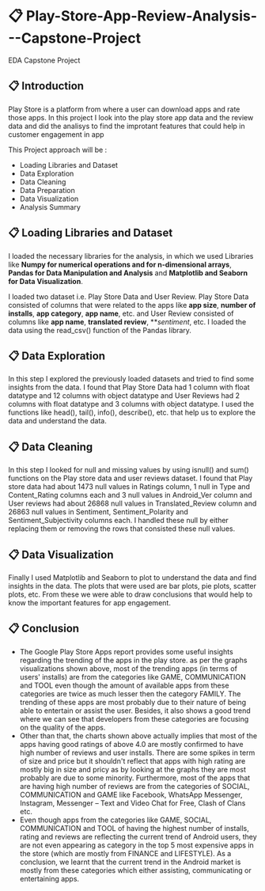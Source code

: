 # 📋 Play-Store-App-Review-Analysis---Capstone-Project
EDA Capstone Project

## 📋 Introduction
Play Store is a platform from where a user can download apps and rate those apps. In this project I look into the play store app data and the review data and did the analisys to find the improtant features that could help in customer engagement in app

 This Project approach will be :
* Loading Libraries and Dataset
* Data Exploration
* Data Cleaning
* Data Preparation
* Data Visualization
* Analysis Summary

## 📋 Loading Libraries and Dataset
I loaded the necessary libraries for the analysis, in which we used Libraries like **Numpy for numerical operations and for n-dimensional arrays**, **Pandas for Data Manipulation and Analysis** and **Matplotlib and Seaborn for Data Visualization**.

I loaded two dataset i.e. Play Store Data and User Review. Play Store Data consisted of columns that were related to the apps like **app size**, **number of installs**, **app category**, **app name**, etc. and User Review consisted of columns like **app name**, **translated review**, ***sentiment*, etc. I loaded the data using the read_csv() function of the Pandas library.

## 📋 Data Exploration
In this step I explored the previously loaded datasets and tried to find some insights from the data. I found that Play Store Data had 1 column with float datatype and 12 columns with object datatype and User Reviews had 2 columns with float datatype and 3 columns with object datatype. I used the functions like head(), tail(), info(), describe(), etc. that help us to explore the data and understand the data.

## 📋 Data Cleaning
In this step I looked for null and missing values by using isnull() and sum() functions on the Play store data and user reviews dataset. I found that Play store data had about 1473 null values in Ratings column, 1 null in Type and Content_Rating columns each and 3 null values in Android_Ver column and User reviews had about 26868 null values in Translated_Review column and 26863 null values in Sentiment, Sentiment_Polarity and Sentiment_Subjectivity columns each. I handled these null by either replacing them or removing the rows that consisted these null values.

## 📋 Data Visualization
Finally I used Matplotlib and Seaborn to plot to understand the data and find insights in the data. The plots that were used are bar plots, pie plots, scatter plots, etc. 
From these we were able to draw conclusions that would help to know the important features for app engagement.

## 📋 Conclusion
* The Google Play Store Apps report provides some useful insights regarding the trending of the apps in the play store. as per the graphs visualizations shown above, most of the trending apps (in terms of users' installs) are from the categories like GAME, COMMUNICATION and TOOL even though the amount of available apps from these categories are twice as much lesser then the category FAMILY. The trending of these apps are most probably due to their nature of being able to entertain or assist the user. Besides, it also shows a good trend where we can see that developers from these categories are focusing on the quality of the apps.
* Other than that, the charts shown above actually implies that most of the apps having good ratings of above 4.0 are mostly confirmed to have high number of reviews and user installs. There are some spikes in term of size and price but it shouldn't reflect that apps with high rating are mostly big in size and pricy as by looking at the graphs they are most probably are due to some minority. Furthermore, most of the apps that are having high number of reviews are from the categories of SOCIAL, COMMUNICATION and GAME like Facebook, WhatsApp Messenger, Instagram, Messenger – Text and Video Chat for Free, Clash of Clans etc.
* Even though apps from the categories like GAME, SOCIAL, COMMUNICATION and TOOL of having the highest number of installs, rating and reviews are reflecting the current trend of Android users, they are not even appearing as category in the top 5 most expensive apps in the store (which are mostly from FINANCE and LIFESTYLE). As a conclusion, we learnt that the current trend in the Android market is mostly from these categories which either assisting, communicating or entertaining apps.
